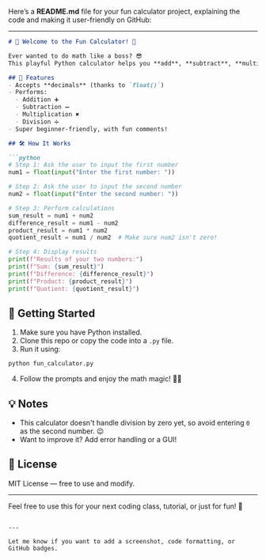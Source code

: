 Here’s a **README.md** file for your fun calculator project, explaining the code and making it user-friendly on GitHub:

---

````markdown
# 🎉 Welcome to the Fun Calculator! 🎉

Ever wanted to do math like a boss? 😎  
This playful Python calculator helps you **add**, **subtract**, **multiply**, and **divide** two numbers — with style!

## 🧠 Features
- Accepts **decimals** (thanks to `float()`)
- Performs:
  - Addition ➕
  - Subtraction ➖
  - Multiplication ✖️
  - Division ➗
- Super beginner-friendly, with fun comments!

## 🛠️ How It Works

```python
# Step 1: Ask the user to input the first number
num1 = float(input("Enter the first number: "))

# Step 2: Ask the user to input the second number
num2 = float(input("Enter the second number: "))

# Step 3: Perform calculations
sum_result = num1 + num2
difference_result = num1 - num2
product_result = num1 * num2
quotient_result = num1 / num2  # Make sure num2 isn't zero!

# Step 4: Display results
print(f"Results of your two numbers:")
print(f"Sum: {sum_result}")
print(f"Difference: {difference_result}")
print(f"Product: {product_result}")
print(f"Quotient: {quotient_result}")
````

## 🚀 Getting Started

1. Make sure you have Python installed.
2. Clone this repo or copy the code into a `.py` file.
3. Run it using:

```bash
python fun_calculator.py
```

4. Follow the prompts and enjoy the math magic! 🧙‍♂️

## 💡 Notes

* This calculator doesn't handle division by zero yet, so avoid entering `0` as the second number. 😉
* Want to improve it? Add error handling or a GUI!

## 📄 License

MIT License — free to use and modify.

---

Feel free to use this for your next coding class, tutorial, or just for fun! 🎈

```

---

Let me know if you want to add a screenshot, code formatting, or GitHub badges.
```

